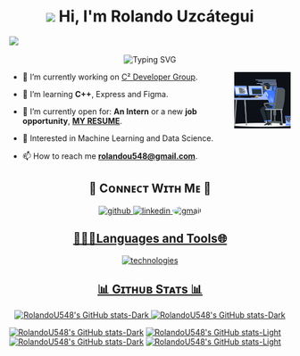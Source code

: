 <h1 align="center"><img src="https://media.giphy.com/media/hvRJCLFzcasrR4ia7z/giphy.gif" width="35"> Hi, I'm Rolando Uzcátegui</h1>
<img src="https://user-images.githubusercontent.com/73097560/115834477-dbab4500-a447-11eb-908a-139a6edaec5c.gif">
<p align="center">
  <img src="https://readme-typing-svg.demolab.com?font=Fira+Code&weight=600&pause=1000&color=2D9DCFFF&center=true&random=false&width=435&lines=Full-Stack-Developer,;Computer+Science+Student,;Active+Learner/Researcher" alt="Typing SVG" />
</p>
<img align="right" src="https://raw.githubusercontent.com/RolandoU548/RolandoU548/main/assets/animation.gif" alt="RolandoU548" width="20%"/>

- 🔭 I’m currently working on [C² Developer Group](https://c2developergroup.github.io/).

- 🌱 I’m learning **C++**, Express and Figma.

- 🔭 I’m currently open for: <b>An Intern</b> or a new <b>job opportunity</b>, <b><a href="https://drive.google.com" target="_blank">MY RESUME</a></b>.

- 🚩 Interested in Machine Learning and Data Science.

- 📫 How to reach me **rolandou548@gmail.com**.

<h2 align="center">🤝 Cᴏɴɴᴇᴄᴛ Wɪᴛʜ Mᴇ 🤝</h3>
<p align="center">
  <a href="https://github.com/RolandoU548" target="_blank">
<img src=https://img.shields.io/badge/github-%2300acee.svg?color=181717&style=for-the-badge&logo=github&logoColor=white alt=github />
      <a href=https://linkedin.com/in/rolando-uzcátegui target="_blank">
<img src=https://img.shields.io/badge/linkedin-%231E77B5.svg?&style=for-the-badge&logo=linkedin&logoColor=white alt=linkedin />
  <a href="mailto:rolandou548@gmail.com" target="_blank">
<img src=https://img.shields.io/badge/Gmail-D14836?style=for-the-badge&logo=gmail&logoColor=white alt=gmail style="border-radius: 50%;" />
</p>

<h2 align="center">🧑🏻‍💻Languages and Tools🌐</h2>
<p align="center"> <img src="https://skillicons.dev/icons?i=js,html,css,react,nodejs,tailwind,express,bootstrap,sass,git,cpp,vscode,docker,firebase,postman,supabase,py,flask,github,vite&perline=10" alt="technologies" p>
</p>

<h2 align="center">📊 Gɪᴛʜᴜʙ Sᴛᴀᴛs 📊</h2>
<div align="center">
<a href="https://github.com/rolandou548/github-readme-stats#gh-dark-mode-only" target="_blank">
   <img src="https://github-readme-stats.vercel.app/api?username=RolandoU548&show_icons=true&locale=en&layout=compact&line_height=20&title_color=819be9&icon_color=2234AE&text_color=D3D3D3&bg_color=0,000000,091742" alt="RolandoU548's GitHub stats-Dark">
  <img src="https://github-readme-stats.vercel.app/api/top-langs?username=rolandou548&show_icons=true&locale=en&layout=compact&line_height=20&title_color=819be9&icon_color=2234AE&text_color=D3D3D3&bg_color=0,000000,091742"  alt="RolandoU548's GitHub stats-Dark">
</a>
</div>

[![RolandoU548's GitHub stats-Dark](https://github-readme-stats.vercel.app/api?username=RolandoU548&show_icons=true&locale=en&layout=compact&line_height=20&title_color=819be9&icon_color=2234AE&text_color=D3D3D3&bg_color=0,000000,091742)](https://github.com/rolandou548/github-readme-stats#gh-dark-mode-only)
[![RolandoU548's GitHub stats-Light](https://github-readme-stats.vercel.app/api?username=rolandou548&show_icons=true&theme=default#gh-light-mode-only)](https://github.com/rolandou548/github-readme-stats#gh-light-mode-only)
[![RolandoU548's GitHub stats-Dark](https://github-readme-stats.vercel.app/api/top-langs?username=rolandou548&show_icons=true&locale=en&layout=compact&line_height=20&title_color=819be9&icon_color=2234AE&text_color=D3D3D3&bg_color=0,000000,091742)](https://github.com/rolandou548/github-readme-stats#gh-dark-mode-only)
[![RolandoU548's GitHub stats-Light](https://github-readme-stats.vercel.app/api/top-langs?username=rolandou548&show_icons=true&locale=en&layout=compact&line_height=20&theme=default#gh-light-mode-only)](https://github.com/rolandou548/github-readme-stats#gh-light-mode-only)

